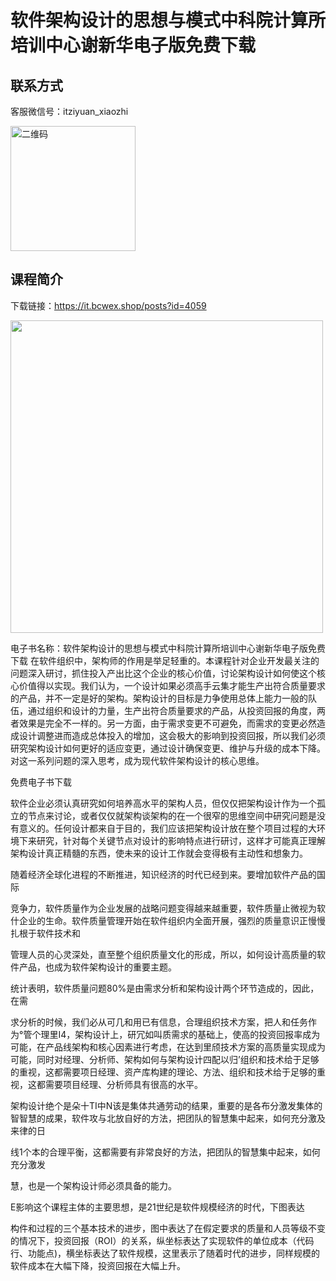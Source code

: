 # 软件架构设计的思想与模式中科院计算所培训中心谢新华电子版免费下载

## 联系方式

客服微信号：itziyuan_xiaozhi

<img src="https://ziyuanyun.oss-cn-guangzhou.aliyuncs.com/common/20240614073449/666b82192834a.jpg" width="200" height="200" alt="二维码">

## 课程简介

下载链接：https://it.bcwex.shop/posts?id=4059

<img src="https://ziyuanyun.oss-cn-guangzhou.aliyuncs.com/yun/20240515185614/664494cea4169.jpg" width="500" alt="">

  电子书名称：软件架构设计的思想与模式中科院计算所培训中心谢新华电子版免费下载 在软件组织中，架构师的作用是举足轻重的。本课程针对企业开发最关注的问题深入研讨，抓住投入产出比这个企业的核心价值，讨论架构设计如何使这个核心价值得以实现。我们认为，一个设计如果必须高手云集才能生产出符合质量要求的产品，并不一定是好的架构。架构设计的目标是力争使用总体上能力一般的队伍，通过组织和设计的力量，生产出符合质量要求的产品，从投资回报的角度，两者效果是完全不一样的。另一方面，由于需求变更不可避免，而需求的变更必然造成设计调整进而造成总体投入的增加，这会极大的影响到投资回报，所以我们必须研究架构设计如何更好的适应变更，通过设计确保变更、维护与升级的成本下降。对这一系列问题的深入思考，成为现代软件架构设计的核心思维。

 免费电子书下载



 软件企业必须认真研究如何培养高水平的架构人员，但仅仅把架构设计作为一个孤立的节点来讨论，或者仅仅就架构谈架构的在一个很窄的思维空间中研究问题是没有意义的。任何设计都来自于目的，我们应该把架构设计放在整个项目过程的大环境下来研究，针对每个关键节点对设计的影响特点进行研讨，这样才可能真正理解架构设计真正精髓的东西，使未来的设计工作就会变得极有主动性和想象力。

 随着经济全球化进程的不断推进，知识经济的时代已经到来。要增加软件产品的国际

 竞争力，软件质量作为企业发展的战略问题变得越来越重要，软件质量止微视为软什企业的生命。软件质量管理开始在软件组织内全面开展，强烈的质量意识正慢慢扎根于软件技术和

 管理人员的心灵深处，直至整个组织质量文化的形成，所以，如何设计高质量的软件产品，也成为软件架构设计的重要主题。

 统计表明，软件质量问题80%是由需求分析和架构设计两个环节造成的，因此，在需

 求分析的时候，我们必从可几和用已有信息，合理组织技术方案，把人和任务作为°管个理里I4，架构设计上，研冗如叫质需求的基础上，使高的投资回报率成为可能，在产品线架构和核心因素进行考虑，在达到里颀技术方案的高质量实现成为可能，同时对经理、分析师、架构如何与架构设计四配以归’组织和技术给于足够的重视，这都需要项日经理、资产库构建的理论、方法、组织和技术给于足够的重视，这都需要项目经理、分析师具有很高的水平。

 架构设计绝个是朵十TI中N该是集体共通劳动的结果，重要的是各布分激发集体的智智慧的成果，软件攻与北放自好的方法，把团队的智慧集中起来，如何充分激及来律的日

 线1个本的合理平衡，这都需要有非常良好的方法，把团队的智慧集中起来，如何充分激发

 慧，也是一个架构设计师必须具备的能力。

 E影响这个课程主体的主要思想，是21世纪是软件规模经济的时代，下图表达

 构件和过程的三个基本技术的进步，图中表达了在假定要求的质量和人员等级不变的情况下，投资回报（ROI）的关系，纵坐标表达了实现软件的单位成本（代码行、功能点)，横坐标表达了软件规模，这里表示了随着时代的进步，同样规模的软件成本在大幅下降，投资回报在大幅上升。

  